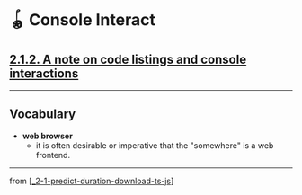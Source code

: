 # 🪀 Console Interact

## [**2.1.2.** A note on code listings and console interactions](https://livebook.manning.com/book/deep-learning-with-javascript/chapter-2/14)

---

## **Vocabulary**

- **web browser**
  - it is often desirable or imperative that the "somewhere" is a web frontend.

<link rel="stylesheet" type="text/css" media="all" href="../../../assets/css/custom.css" />

---

from [[_2-1-predict-duration-download-ts-js]]

[//begin]: # "Autogenerated link references for markdown compatibility"
[_2-1-predict-duration-download-ts-js]: _2-1-predict-duration-download-ts-js.md "🪀 Predict TF.js Download"
[//end]: # "Autogenerated link references"
